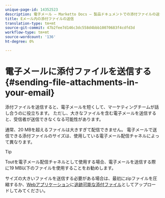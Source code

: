 ```yaml
---
unique-page-id: 14352523
description: 電子メール — Marketto Docs — 製品ドキュメントでの添付ファイルの送信
title: Eメール内の添付ファイルの送信
translation-type: tm+mt
source-git-commit: 47b2fee7d146c3dc558d4bbb10070683f4cdfd3d
workflow-type: tm+mt
source-wordcount: '136'
ht-degree: 0%

---
```



# 電子メールに添付ファイルを送信する{#sending-file-attachments-in-your-email}

添付ファイルを送信すると、電子メールを短くして、マーケティングチームが話し合うのに役立ちます。 ただし、大きなファイルを含む電子メールを送信すると、受信者が送信できなくなる可能性があります。

通常、20 MBを超えるファイルは大きすぎて配信できません。 電子メールで送信できる添付ファイルのサイズは、使用している電子メール配信チャネルによって異なります。

>[!TIP]
>
>Toutを電子メール配信チャネルとして使用する場合、電子メールを送信する際に19 MB以下のファイルを使用することをお勧めします。

サイズの大きいファイルを送信する必要がある場合は、最初にzipファイルを圧縮するか、[Webアプリケーション](http://toutapp.com/login)に[追跡可能な添付ファイル](http://docs.marketo.com/x/3oPS)としてアップロードしてみてください。
